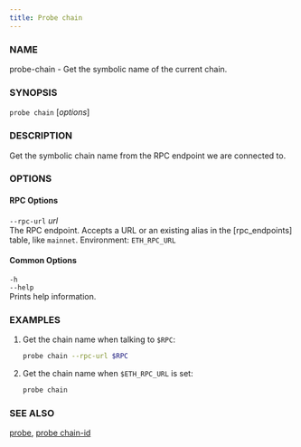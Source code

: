 ```yaml
---
title: Probe chain
---
```


### NAME

probe-chain - Get the symbolic name of the current chain.

### SYNOPSIS

`probe chain` [*options*]

### DESCRIPTION

Get the symbolic chain name from the RPC endpoint we are connected to.

### OPTIONS

#### RPC Options

`--rpc-url` _url_  
The RPC endpoint. Accepts a URL or an existing alias in the [rpc_endpoints] table, like `mainnet`.
Environment: `ETH_RPC_URL`

#### Common Options

`-h`  
`--help`  
Prints help information.

### EXAMPLES

1. Get the chain name when talking to `$RPC`:

   ```sh
   probe chain --rpc-url $RPC
   ```

2. Get the chain name when `$ETH_RPC_URL` is set:
   ```sh
   probe chain
   ```

### SEE ALSO

[probe](./probe.md), [probe chain-id](./probe-chain-id.md)
